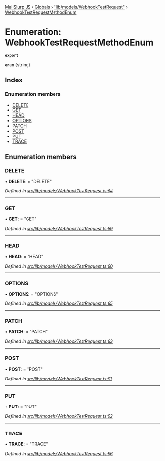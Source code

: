 [MailSlurp JS](../README.md) › [Globals](../globals.md) › ["lib/models/WebhookTestRequest"](../modules/_lib_models_webhooktestrequest_.md) › [WebhookTestRequestMethodEnum](_lib_models_webhooktestrequest_.webhooktestrequestmethodenum.md)

# Enumeration: WebhookTestRequestMethodEnum

**`export`** 

**`enum`** {string}

## Index

### Enumeration members

* [DELETE](_lib_models_webhooktestrequest_.webhooktestrequestmethodenum.md#delete)
* [GET](_lib_models_webhooktestrequest_.webhooktestrequestmethodenum.md#get)
* [HEAD](_lib_models_webhooktestrequest_.webhooktestrequestmethodenum.md#head)
* [OPTIONS](_lib_models_webhooktestrequest_.webhooktestrequestmethodenum.md#options)
* [PATCH](_lib_models_webhooktestrequest_.webhooktestrequestmethodenum.md#patch)
* [POST](_lib_models_webhooktestrequest_.webhooktestrequestmethodenum.md#post)
* [PUT](_lib_models_webhooktestrequest_.webhooktestrequestmethodenum.md#put)
* [TRACE](_lib_models_webhooktestrequest_.webhooktestrequestmethodenum.md#trace)

## Enumeration members

###  DELETE

• **DELETE**: = "DELETE"

*Defined in [src/lib/models/WebhookTestRequest.ts:94](https://github.com/mailslurp/mailslurp-client-ts-js/blob/fc9510a/src/lib/models/WebhookTestRequest.ts#L94)*

___

###  GET

• **GET**: = "GET"

*Defined in [src/lib/models/WebhookTestRequest.ts:89](https://github.com/mailslurp/mailslurp-client-ts-js/blob/fc9510a/src/lib/models/WebhookTestRequest.ts#L89)*

___

###  HEAD

• **HEAD**: = "HEAD"

*Defined in [src/lib/models/WebhookTestRequest.ts:90](https://github.com/mailslurp/mailslurp-client-ts-js/blob/fc9510a/src/lib/models/WebhookTestRequest.ts#L90)*

___

###  OPTIONS

• **OPTIONS**: = "OPTIONS"

*Defined in [src/lib/models/WebhookTestRequest.ts:95](https://github.com/mailslurp/mailslurp-client-ts-js/blob/fc9510a/src/lib/models/WebhookTestRequest.ts#L95)*

___

###  PATCH

• **PATCH**: = "PATCH"

*Defined in [src/lib/models/WebhookTestRequest.ts:93](https://github.com/mailslurp/mailslurp-client-ts-js/blob/fc9510a/src/lib/models/WebhookTestRequest.ts#L93)*

___

###  POST

• **POST**: = "POST"

*Defined in [src/lib/models/WebhookTestRequest.ts:91](https://github.com/mailslurp/mailslurp-client-ts-js/blob/fc9510a/src/lib/models/WebhookTestRequest.ts#L91)*

___

###  PUT

• **PUT**: = "PUT"

*Defined in [src/lib/models/WebhookTestRequest.ts:92](https://github.com/mailslurp/mailslurp-client-ts-js/blob/fc9510a/src/lib/models/WebhookTestRequest.ts#L92)*

___

###  TRACE

• **TRACE**: = "TRACE"

*Defined in [src/lib/models/WebhookTestRequest.ts:96](https://github.com/mailslurp/mailslurp-client-ts-js/blob/fc9510a/src/lib/models/WebhookTestRequest.ts#L96)*
